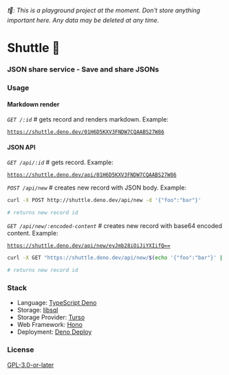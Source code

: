 _❗🚧: This is a playground project at the moment. Don't store anything important here. Any data may be deleted at any time._

# Shuttle 🚀

### JSON share service - Save and share JSONs

### Usage

#### **Markdown render**

_`GET /:id`_ # gets record and renders markdown. Example:

[`https://shuttle.deno.dev/01H6D5KXV3FNDW7CQAABS27W86`](https://shuttle.deno.dev/01H6D5KXV3FNDW7CQAABS27W86)

#### **JSON API**

_`GET /api/:id`_ # gets record. Example:

[`https://shuttle.deno.dev/api/01H6D5KXV3FNDW7CQAABS27W86`](http://shuttle.deno.dev/api/01H6D5KXV3FNDW7CQAABS27W86)

_`POST /api/new`_ # creates new record with JSON body. Example:

```sh
curl -X POST http://shuttle.deno.dev/api/new -d '{"foo":"bar"}'

# returns new record id
```

_`GET /api/new/:encoded-content`_ # creates new record with base64 encoded content. Example:

[`https://shuttle.deno.dev/api/new/eyJmb28iOiJiYXIifQ==`](https://shuttle.deno.dev/api/new/eyJmb28iOiJiYXIifQ==)

```sh
curl -X GET "https://shuttle.deno.dev/api/new/$(echo '{"foo":"bar"}' | base64)"

# returns new record id
```

### Stack

- Language: [TypeScript Deno](https://deno.land)
- Storage: [libsql](https://libsql.org)
- Storage Provider: [Turso](https://turso.tech)
- Web Framework: [Hono](https://hono.dev)
- Deployment: [Deno Deploy](https://deno.com)

### License

[GPL-3.0-or-later](https://www.gnu.org/licenses/gpl-3.0.en.html)
